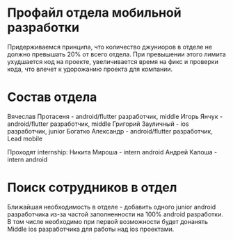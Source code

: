 # Профайл отдела мобильной разработки

Придерживаемся принципа, что количество джуниоров в отделе не должно превышать 20% от всего отдела. При превышении этого лимита ухудшается код на проекте, увеличивается время на фикс и проверки кода, что влечет к удорожанию проекта для компании.

# Состав отдела

Вячеслав Протасеня - android/flutter разработчик, middle
Игорь Янчук - android/flutter разработчик, middle
Григорий Зауличный - ios разработчик, junior
Богатко Александр - android/flutter разработчик, Lead mobile

Проходят internship:
Никита Мироша - intern android
Андрей Калоша - intern android

# Поиск сотрудников в отдел

Ближайшая необходимость в отделе - добавить одного junior android разработчика из-за частой заполненности на 100% android разработки.
В том числе необходимо при первой возможности будет донанять Middle ios разработчика для работы над ios проектами. 

